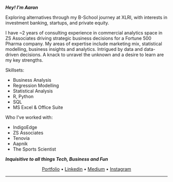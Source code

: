 ***Hey! I'm Aaron***

Exploring alternatives through my B-School journey at XLRI, with interests in investment banking, startups, and private equity.

I have ~2 years of consulting experience in commercial analytics space in ZS Associates driving strategic business decisions for a Fortune 500 Pharma company. My areas of expertise include marketing mix, statistical modelling, business insights and analytics. Intrigued by data and data-driven decisions. A knack to unravel the unknown and a desire to learn are my key strengths.

Skillsets:
- Business Analysis 
- Regression Modelling
- Statistical Analysis
- R, Python
- SQL
- MS Excel & Office Suite

Who I've worked with:
- IndigoEdge
- ZS Associates
- Tenovia
- Aapnik
- The Sports Scientist

***Inquisitive to all things Tech, Business and Fun***

<p align="center">
  <a href="aaron-george.github.io/">Portfolio</a> •
  <a href="https://www.linkedin.com/in/aaron--george/">Linkedin</a> •
  <a href="https://medium.com/@aaron4george">Medium</a> •
  <a href="https://www.instagram.com/aaron_ge0rge/">Instagram</a> 
</p>

---





